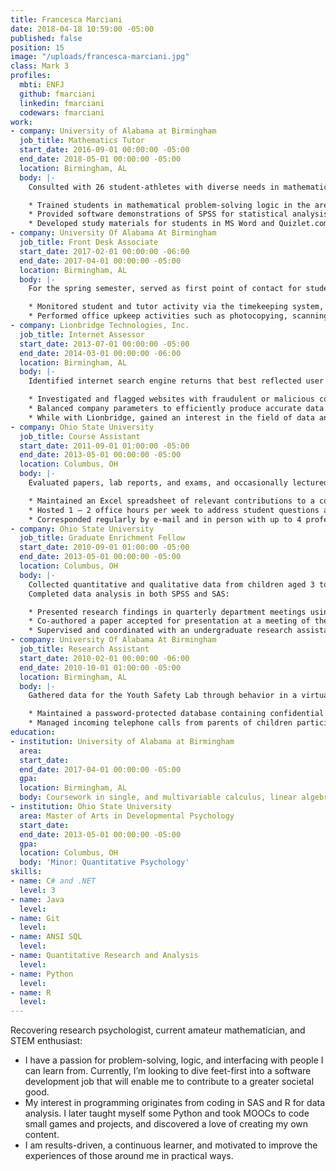 ```yaml
---
title: Francesca Marciani
date: 2018-04-18 10:59:00 -05:00
published: false
position: 15
image: "/uploads/francesca-marciani.jpg"
class: Mark 3
profiles:
  mbti: ENFJ
  github: fmarciani
  linkedin: fmarciani
  codewars: fmarciani
work:
- company: University of Alabama at Birmingham
  job_title: Mathematics Tutor
  start_date: 2016-09-01 00:00:00 -05:00
  end_date: 2018-05-01 00:00:00 -05:00
  location: Birmingham, AL
  body: |-
    Consulted with 26 student-athletes with diverse needs in mathematics and psychology, and served as a substitute tutor in urgent cases as needed at the Hoke Hire Academic Center:

    * Trained students in mathematical problem-solving logic in the areas of calculus and algebra, and reframed complex psychological concepts within easy-to-understand concepts.
    * Provided software demonstrations of SPSS for statistical analysis.
    * Developed study materials for students in MS Word and Quizlet.com, including chapter outlines, quizzes, flow charts, and flashcards.
- company: University Of Alabama At Birmingham
  job_title: Front Desk Associate
  start_date: 2017-02-01 00:00:00 -06:00
  end_date: 2017-04-01 00:00:00 -05:00
  location: Birmingham, AL
  body: |-
    For the spring semester, served as first point of contact for students, tutors, and academic advisors calling or visiting the Academic Success Center:

    * Monitored student and tutor activity via the timekeeping system, and phoned to notify tutors or academic counselors of late appointments.
    * Performed office upkeep activities such as photocopying, scanning and emailing athletics department memoranda, and maintaining a registry of borrowed or issued items.
- company: Lionbridge Technologies, Inc.
  job_title: Internet Assessor
  start_date: 2013-07-01 00:00:00 -05:00
  end_date: 2014-03-01 00:00:00 -06:00
  location: Birmingham, AL
  body: |-
    Identified internet search engine returns that best reflected user needs and expectations:

    * Investigated and flagged websites with fraudulent or malicious content.
    * Balanced company parameters to efficiently produce accurate data on strict time limits.
    * While with Lionbridge, gained an interest in the field of data analysis using Python and R.
- company: Ohio State University
  job_title: Course Assistant
  start_date: 2011-09-01 01:00:00 -05:00
  end_date: 2013-05-01 00:00:00 -05:00
  location: Columbus, OH
  body: |-
    Evaluated papers, lab reports, and exams, and occasionally lectured in place of a course instructor, for 4+ courses and 100–250+ students per semester:

    * Maintained an Excel spreadsheet of relevant contributions to a course website for student participation grades.
    * Hosted 1 – 2 office hours per week to address student questions and concerns.
    * Corresponded regularly by e-mail and in person with up to 4 professors per semester regarding course planning and grade adjustments.
- company: Ohio State University
  job_title: Graduate Enrichment Fellow
  start_date: 2010-09-01 01:00:00 -05:00
  end_date: 2013-05-01 00:00:00 -05:00
  location: Columbus, OH
  body: |-
    Collected quantitative and qualitative data from children aged 3 to 5 years at multiple preschool and childcare sites.
    Completed data analysis in both SPSS and SAS:

    * Presented research findings in quarterly department meetings using Keynote.
    * Co-authored a paper accepted for presentation at a meeting of the Cognitive Science Society.
    * Supervised and coordinated with an undergraduate research assistant to collect study data.
- company: University Of Alabama At Birmingham
  job_title: Research Assistant
  start_date: 2010-02-01 00:00:00 -06:00
  end_date: 2010-10-01 01:00:00 -05:00
  location: Birmingham, AL
  body: |-
    Gathered data for the Youth Safety Lab through behavior in a virtual reality simulator, performance on a psychometric assessment battery, and coding of video interactions:

    * Maintained a password-protected database containing confidential participant contact information, filing system identification numbers, and date of last visit.
    * Managed incoming telephone calls from parents of children participating in research, scheduling laboratory visits and answering queries about the nature of the research.
education:
- institution: University of Alabama at Birmingham
  area: 
  start_date: 
  end_date: 2017-04-01 00:00:00 -05:00
  gpa: 
  location: Birmingham, AL
  body: Coursework in single, and multivariable calculus, linear algebra
- institution: Ohio State University
  area: Master of Arts in Developmental Psychology
  start_date: 
  end_date: 2013-05-01 00:00:00 -05:00
  gpa: 
  location: Columbus, OH
  body: 'Minor: Quantitative Psychology'
skills:
- name: C# and .NET
  level: 3
- name: Java
  level: 
- name: Git
  level: 
- name: ANSI SQL
  level: 
- name: Quantitative Research and Analysis
  level: 
- name: Python
  level: 
- name: R
  level: 
---
```


Recovering research psychologist, current amateur mathematician, and STEM enthusiast:

* I have a passion for problem-solving, logic, and interfacing with people I can learn from. Currently, I’m looking to dive feet-first into a software development job that will enable me to contribute to a greater societal good.
* My interest in programming originates from coding in SAS and R for data analysis. I later taught myself some Python and took MOOCs to code small games and projects, and discovered a love of creating my own content.
* I am results-driven, a continuous learner, and motivated to improve the experiences of those around me in practical ways.